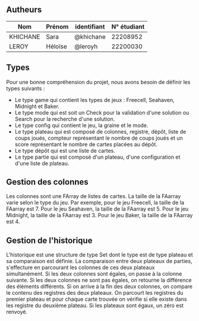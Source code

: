 ## **Autheurs**

|   Nom   |  Prénom  |   identifiant |  N° étudiant |
|---------|----------|---------------|--------------|
|KHICHANE |  Sara    |  @khichane    |  22208952   |
|LEROY    |  Héloïse |  @leroyh      |  22200030   |

## **Types**

Pour une bonne compréhension du projet, nous avons besoin de définir les types suivants :
- Le type game qui contient les types de jeux : Freecell, Seahaven, Midnight et Baker.
- Le type mode qui est soit un Check pour la validation d'une solution ou Search pour la recherche d'une solution.
- Le type config qui contient le jeu, la graine et le mode.
- Le type plateau qui est composé de colonnes, registre, dépôt, liste de coups joués, compteur représentant le nombre de coups joués et un score représentant le nombre de cartes placées au dépôt.
- Le type dépôt qui est une liste de cartes.
- Le type partie qui est composé d'un plateau, d'une configuration et d'une liste de plateau.

## **Gestion des colonnes**

Les colonnes sont une FArray de listes de cartes. La taille de la FAarray varie selon le type du jeu. Par exemple, pour le jeu Freecell, la taille de la FAarray est 7. Pour le jeu Seahaven, la taille de la FAarray est 5. Pour le jeu Midnight, la taille de la FAarray est 3. Pour le jeu Baker, la taille de la FAarray est 4.


## **Gestion de l'historique**

L'historique est une structure de type Set dont le type est de type plateau et sa comparaison est définie.
La comparaison entre deux plateaux de parties, s'effecture en parcourant les colonnes de ces deux plateaux simultanément. Si les deux colonnes sont égales, on passe à la colonne suivante. Si les deux colonnes ne sont pas égales, on retourne la différence des éléments différents.
Si on arrive à la fin des deux colonnes, on compare le contenu des registres des deux plateaux. On parcourt les registres du premier plateau et pour chaque carte trouvée on vérifie si elle existe dans les registre du deuxième plateau. Si les plateaux sont égaux, un zéro est renvoyé.


